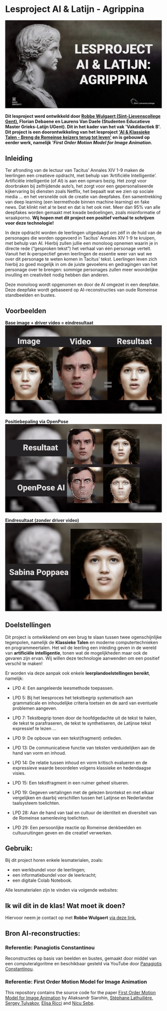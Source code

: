 # **Lesproject AI & Latijn - Agrippina**

<img src="/afbeeldingen-github/Agrippina Artwork II Notebook.png"/>

**Dit lesproject werd ontwikkeld door [Robbe Wulgaert (Sint-Lievenscollege Gent)](https://robbewulgaert.be), Florian Debaene en Laurens Van Daele (Studenten Educatieve Master Grieks-Latijn UGent). Dit in het kader van het vak 'Vakdidactiek B'. Dit project is een doorontwikkeling van het lesproject ['AI & Klassieke Talen - Breng de Romeinse keizers terug tot leven'](https://www.robbewulgaert.be/onderwijs/ai-klassieke-talen-breng-de-romeinse-keizers-tot-leven) en is gebouwd op eerder werk, namelijk *'First Order Motion Model for Image Animation*.** 

## **Inleiding**
Ter afronding van de lectuur van Tacitus’ Annales XIV 1-9 maken de leerlingen een creatieve opdracht, met behulp van ‘Artificiële Intelligentie’. Artificiële intelligentie (of AI) is aan een opmars bezig. Het zorgt voor doorbraken bij zelfrijdende auto’s, het zorgt voor een gepersonaliseerde kijkervaring bij diensten zoals Netflix, het bepaalt wat we zien op sociale media ... en het versnelde ook de creatie van deepfakes. Een samentrekking van deep learning (een leermethode binnen machine learning) en fake news. Dat klinkt niet al te best en dat is het ook niet. Meer dan 95% van alle deepfakes worden gemaakt met kwade bedoelingen, zoals misinformatie of wraakporno. **Wij hopen met dit project een positief verhaal te schrijven voor deze technologie!**

In deze opdracht worden de leerlingen uitgedaagd om zélf in de huid van de personages die worden opgevoerd in Tacitus’ Annales XIV 1-9 te kruipen, met behulp van AI. Hierbij zullen jullie een monoloog opnemen waarin je in directe rede (“gesproken tekst”) het verhaal van één personage vertelt. Vanuit het ik-perspectief geven leerlingen de essentie weer van wat we over dit personage te weten komen in Tacitus’ tekst. Leerlingen leven zich hierbij zo goed mogelijk in om de juiste gevoelens en gedragingen van het personage over te brengen: sommige personages zullen meer woordelijke invulling en creativiteit nodig hebben dan anderen. 

Deze monoloog wordt opgenomen en door de AI omgezet in een deepfake. Deze deepfake wordt gebaseerd op AI-reconstructies van oude Romeinse standbeelden en bustes. 

## **Voorbeelden**
**Base image + driver video = eindresultaat**
<img src="afbeeldingen-github/Poppaea-Robbe-1.gif"/>

**Positiebepaling via OpenPose**
<img src="afbeeldingen-github/Poppaea-Robbe-2.gif"/>

**Eindresultaat (zonder driver video)**
<img src="afbeeldingen-github/Poppaea-Robbe-3.gif"/>


## **Doelstellingen**
Dit project is ontwikkelend om een brug te slaan tussen twee ogenschijnlijke tegenpolen, namelijk de **Klassieke Talen** en moderne computertechnieken en programmeertalen. Het wil de leerling een inleiding geven in de wereld van **artificiële intelligentie**, tonen wat de mogelijkheden maar ook de gevaren zijn ervan. Wij willen deze technologie aanwenden om een positief verschil te maken! 

Er worden via deze aanpak ook enkele **leerplandoelstellingen bereikt**, namelijk: 

* LPD 4: Een aangeleerde leesmethode toepassen.	  

* LPD 5: Bij het leesproces het tekstbegrip systematisch aan grammaticale en inhoudelijke criteria toetsen en de aard van eventuele problemen aangeven.	 

* LPD 7: Tekstbegrip tonen door de hoofdgedachte uit de tekst te halen, de tekst te parafraseren, de tekst te synthetiseren, de Latijnse tekst expressief te lezen ... 

* LPD 9: De opbouw van een tekst(fragment) ontleden. 

* LPD 13: De communicatieve functie van teksten verduidelijken aan de hand van vorm en inhoud.

* LPD 14: De relatie tussen inhoud en vorm kritisch evalueren en de expressieve waarde beoordelen volgens klassieke en hedendaagse visies.

* LPD 15: Een tekstfragment in een ruimer geheel situeren. 

* LPD 19: Gegeven vertalingen met de gelezen brontekst en met elkaar vergelijken en daarbij verschillen tussen het Latijnse en Nederlandse taalsysteem toelichten. 

* LPD 28: Aan de hand van taal en cultuur de identiteit en diversiteit van de Romeinse samenleving toelichten.

* LPD 29: Een persoonlijke reactie op Romeinse denkbeelden en cultuuruitingen geven en die creatief verwerken.

## **Gebruik:**
Bij dit project horen enkele lesmaterialen, zoals: 
* een werkbundel voor de leerlingen; 
* een informatiebundel voor de leerkracht; 
* een digitale Colab Notebook. 

Alle lesmaterialen zijn te vinden via volgende websites: 

## **Ik wil dit in de klas! Wat moet ik doen?**
Hiervoor neem je contact op met **Robbe Wulgaert** [via deze link.](https://robbewulgaert.be/contact) 


## **Bron AI-reconstructies:** 

### **Referentie: Panagiotis Constantinou**
Reconstructies op basis van beelden en bustes, gemaakt door middel van een computeralgoritme en beschikbaar gesteld via YouTube door [Panagiotis Constantinou](https://www.youtube.com/channel/UCgokSYCEqZE_yVLswO1vPXg). 

### **Referentie: First Order Motion Model for Image Animation**

This repository contains the source code for the paper [First Order Motion Model for Image Animation](https://papers.nips.cc/paper/8935-first-order-motion-model-for-image-animation) by Aliaksandr Siarohin, [Stéphane Lathuilière](http://stelat.eu), [Sergey Tulyakov](http://stulyakov.com), [Elisa Ricci](http://elisaricci.eu/) and [Nicu Sebe](http://disi.unitn.it/~sebe/). 

